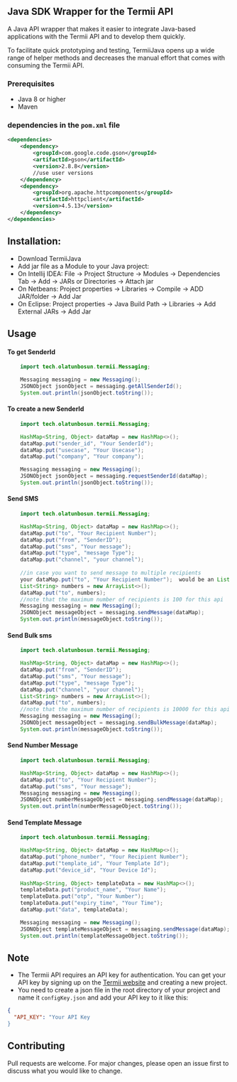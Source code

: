 ##  Java SDK Wrapper for the Termii API 
A Java API wrapper that makes it easier to integrate Java-based applications with the Termii API and to develop them quickly.

To facilitate quick prototyping and testing, TermiiJava opens up a wide range of helper methods and decreases the manual effort that comes with consuming the Termii API. 

### Prerequisites

- Java 8 or higher
- Maven

### dependencies in the `pom.xml` file
```xml
<dependencies>
    <dependency>
        <groupId>com.google.code.gson</groupId>
        <artifactId>gson</artifactId>
        <version>2.8.8</version>
        //use user versions
    </dependency>
    <dependency>
        <groupId>org.apache.httpcomponents</groupId>
        <artifactId>httpclient</artifactId>
        <version>4.5.13</version>
    </dependency>
</dependencies>
```
## Installation:
- Download TermiiJava 
- Add jar file as a Module to your Java project:
- On Intellij IDEA: File -> Project Structure -> Modules -> Dependencies Tab -> Add -> JARs or Directories -> Attach jar
- On Netbeans: Project properties -> Libraries -> Compile -> ADD JAR/folder -> Add Jar
- On Eclipse: Project properties -> Java Build Path -> Libraries -> Add External JARs -> Add Jar

## Usage
#### To get SenderId

```java
    import tech.olatunbosun.termii.Messaging;

    Messaging messaging = new Messaging();
    JSONObject jsonObject = messaging.getAllSenderId();
    System.out.println(jsonObject.toString());
```
#### To create a new SenderId
```java
    import tech.olatunbosun.termii.Messaging;

    HashMap<String, Object> dataMap = new HashMap<>();
    dataMap.put("sender_id", "Your SenderId");
    dataMap.put("usecase", "Your Usecase");
    dataMap.put("company", "Your company");

    Messaging messaging = new Messaging(); 
    JSONObject jsonObject = messaging.requestSenderId(dataMap);
    System.out.println(jsonObject.toString());
```
#### Send SMS
```java
    import tech.olatunbosun.termii.Messaging;

    HashMap<String, Object> dataMap = new HashMap<>();
    dataMap.put("to", "Your Recipient Number");
    dataMap.put("from", "SenderID");
    dataMap.put("sms", "Your message");
    dataMap.put("type", "message Type");
    dataMap.put("channel", "your channel");
    
    //in case you want to send message to multiple recipients
    your dataMap.put("to", "Your Recipient Number");  would be an List of numbers like this
    List<String> numbers = new ArrayList<>();
    dataMap.put("to", numbers);
    //note that the maximum number of recipients is 100 for this api
    Messaging messaging = new Messaging();
    JSONObject messageObject = messaging.sendMessage(dataMap);
    System.out.println(messageObject.toString());
```
#### Send Bulk sms
```java
    import tech.olatunbosun.termii.Messaging;

    HashMap<String, Object> dataMap = new HashMap<>();
    dataMap.put("from", "SenderID");
    dataMap.put("sms", "Your message");
    dataMap.put("type", "message Type");
    dataMap.put("channel", "your channel");
    List<String> numbers = new ArrayList<>();
    dataMap.put("to", numbers);
    //note that the maximum number of recipients is 10000 for this api
    Messaging messaging = new Messaging();
    JSONObject messageObject = messaging.sendBulkMessage(dataMap);
    System.out.println(messageObject.toString());
```
#### Send Number Message
```java
    import tech.olatunbosun.termii.Messaging;

    HashMap<String, Object> dataMap = new HashMap<>();
    dataMap.put("to", "Your Recipient Number");
    dataMap.put("sms", "Your message");
    Messaging messaging = new Messaging();
    JSONObject numberMessageObject = messaging.sendMessage(dataMap);
    System.out.println(numberMessageObject.toString());
```
#### Send Template Message
```java
    import tech.olatunbosun.termii.Messaging;

    HashMap<String, Object> dataMap = new HashMap<>();
    dataMap.put("phone_number", "Your Recipient Number");
    dataMap.put("template_id", "Your Template Id");
    dataMap.put("device_id", "Your Device Id");
    
    HashMap<String, Object> templateData = new HashMap<>();
    templateData.put("product_name", "Your Name");
    templateData.put("otp", "Your Number");
    templateData.put("expiry_time", "Your Time");
    dataMap.put("data", templateData);

    Messaging messaging = new Messaging();
    JSONObject templateMessageObject = messaging.sendMessage(dataMap);
    System.out.println(templateMessageObject.toString());
```



## Note
- The Termii API requires an API key for authentication. You can get your API key by signing up on the [Termii website](https://account.termii.com/signup) and creating a new project.
- You need to create a json file in the root directory of your project and name it `configKey.json` and add your API key to it like this:
```json
{
  "API_KEY": "Your API Key
}
```

## Contributing
Pull requests are welcome. For major changes, please open an issue first to discuss what you would like to change.





